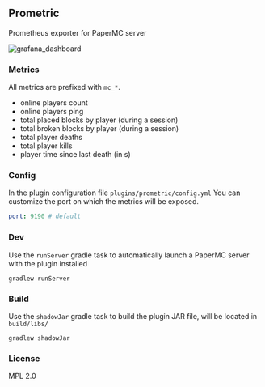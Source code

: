 ## Prometric

Prometheus exporter for PaperMC server

![grafana_dashboard](https://user-images.githubusercontent.com/6359431/233843185-08b9b6c9-e92e-4cef-b3a6-1ca3a40989e6.png)

### Metrics

All metrics are prefixed with `mc_*`.

- online players count
- online players ping
- total placed blocks by player (during a session)
- total broken blocks by player (during a session)
- total player deaths
- total player kills
- player time since last death (in s)

### Config

In the plugin configuration file `plugins/prometric/config.yml`
You can customize the port on which the metrics will be exposed.

```yaml
port: 9190 # default
```

### Dev

Use the `runServer` gradle task to automatically launch a PaperMC server with the plugin installed

```shell
gradlew runServer
```

### Build

Use the `shadowJar` gradle task to build the plugin JAR file, will be located in `build/libs/`

```shell
gradlew shadowJar
```

### License

MPL 2.0
